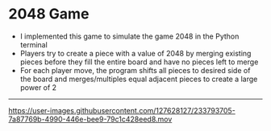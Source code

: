 # 2048 Game

- I implemented this game to simulate the game 2048 in the Python terminal
- Players try to create a piece with a value of 2048 by merging existing pieces before they fill the entire board and have no pieces left to merge
- For each player move, the program shifts all pieces to desired side of the board and merges/multiples equal adjacent pieces to create a large power of 2
---
https://user-images.githubusercontent.com/127628127/233793705-7a87769b-4990-446e-bee9-79c1c428eed8.mov

